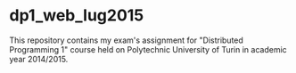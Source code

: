 # dp1_web_lug2015
This repository contains my exam's assignment for "Distributed Programming 1" course held on Polytechnic University of Turin in academic year 2014/2015.
